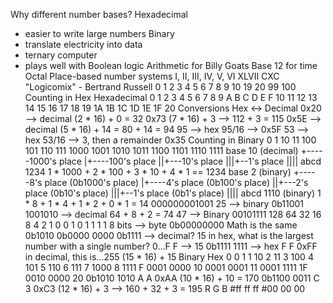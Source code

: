 Why different number bases?
Hexadecimal
- easier to write large numbers
Binary
- translate electricity into data
- ternary computer 
- plays well with Boolean logic
Arithmetic for Billy Goats
Base 12 for time
Octal
Place-based number systems
I, II, III, IV, V, VI
XLVII
CXC
"Logicomix" - Bertrand Russell
0
1
2
3
4
5
6
7
8
9
10
19
20
 99
100
Counting in Hex
Hexadecimal
0
1
2
3
4
5
6
7
8
9
A
B
C
D
E
F
10
11
12
13
14
15
16
17
18
19
1A
1B
1C
1D
1E
1F
20
Conversions Hex <-> Decimal
0x20 --> decimal
(2 * 16) + 0 = 32
0x73
(7 * 16) + 3 --> 112 + 3 = 115
0x5E --> decimal
(5 * 16) + 14 = 80 + 14 = 94
95 --> hex
95/16 --> 0x5F
53 --> hex
53/16 --> 3, then a remainder
0x35
Counting in Binary
0
1
10
11
100
101
110
111
1000
1001
1010
1011
1100
1101
1110
1111
base 10 (decimal)
+-----1000's place
|+----100's place
||+---10's place
|||+--1's place
||||
abcd
1234
1 * 1000 + 2 * 100 + 3 * 10 + 4 * 1 == 1234
base 2 (binary)
+-----8's place (0b1000's place)
|+----4's place (0b100's place)
||+---2's place (0b10's place)
|||+--1's place (0b1's place)
||||
abcd
1110 (binary)
1 * 8 + 1 * 4 + 1 * 2 + 0 * 1 = 14
000000001001
25 --> binary
0b11001
1001010 --> decimal
64 + 8 + 2 = 74
47 --> Binary
00101111
128 64 32 16 8 4 2 1
0    0  1  0 1 1 1 1
8 bits --> byte
0b00000000
Math is the same
0b1010
0b0000 0000
0b1111 --> decimal?
15
in hex, what is the largest number with a single number?
0...F
F --> 15
0b1111 1111 --> hex
    F   F
    0xFF
in decimal, this is...255
(15 * 16) + 15
Binary    Hex
  0        0
  1        1
  10       2
  11       3
100        4
 101       5
 110       6
 111       7
1000       8
1111       F
0001 0000   10
0001 0001  11
0001 1111  1F
0010 0000  20
0b1010 1010
  A     A
  0xAA
  (10 * 16) + 10 = 170
  0b1100 0011
     C     3
     0xC3
     (12 * 16) + 3 --> 160 + 32 + 3 = 195
 R   G  B
#ff ff ff
#00 00 00
